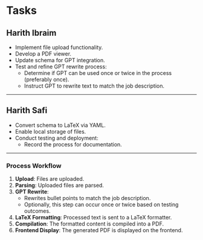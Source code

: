 # Tasks

## Harith Ibraim
- Implement file upload functionality.
- Develop a PDF viewer.
- Update schema for GPT integration.
- Test and refine GPT rewrite process:
  - Determine if GPT can be used once or twice in the process (preferably once).
  - Instruct GPT to rewrite text to match the job description.

---

## Harith Safi
- Convert schema to LaTeX via YAML.
- Enable local storage of files.
- Conduct testing and deployment:
  - Record the process for documentation.

---

### Process Workflow
1. **Upload**: Files are uploaded.
2. **Parsing**: Uploaded files are parsed.
3. **GPT Rewrite**:
   - Rewrites bullet points to match the job description.
   - Optionally, this step can occur once or twice based on testing outcomes.
4. **LaTeX Formatting**: Processed text is sent to a LaTeX formatter.
5. **Compilation**: The formatted content is compiled into a PDF.
6. **Frontend Display**: The generated PDF is displayed on the frontend.
